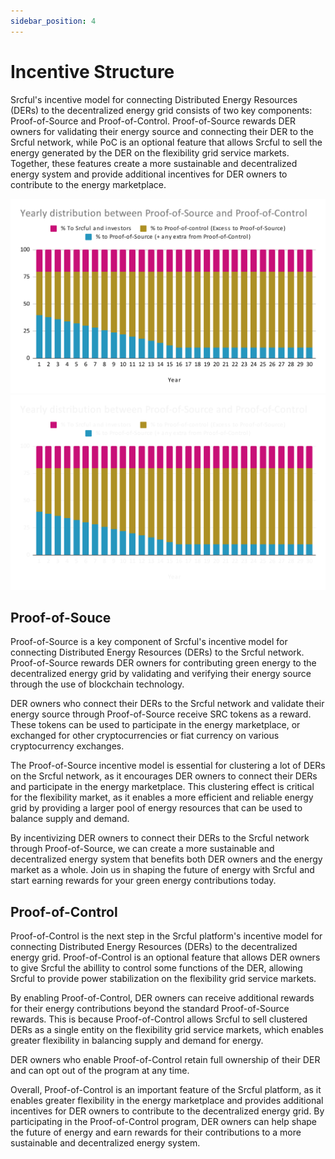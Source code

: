 ```yaml
---
sidebar_position: 4
---
```


# Incentive Structure

Srcful's incentive model for connecting Distributed Energy Resources (DERs) to the decentralized energy grid consists of two key components: Proof-of-Source and Proof-of-Control. Proof-of-Source rewards DER owners for validating their energy source and connecting their DER to the Srcful network, while PoC is an optional feature that allows Srcful to sell the energy generated by the DER on the flexibility grid service markets. Together, these features create a more sustainable and decentralized energy system and provide additional incentives for DER owners to contribute to the energy marketplace.

![Distribution of SrcToken](./img/pos-poc-distribution.svg#gh-light-mode-only)![Distribution of SrcToken](./img/pos-poc-distribution-dark.svg#gh-dark-mode-only)

## Proof-of-Souce

Proof-of-Source is a key component of Srcful's incentive model for connecting Distributed Energy Resources (DERs) to the Srcful network. Proof-of-Source rewards DER owners for contributing green energy to the decentralized energy grid by validating and verifying their energy source through the use of blockchain technology.

DER owners who connect their DERs to the Srcful network and validate their energy source through Proof-of-Source receive SRC tokens as a reward. These tokens can be used to participate in the energy marketplace, or exchanged for other cryptocurrencies or fiat currency on various cryptocurrency exchanges.

The Proof-of-Source incentive model is essential for clustering a lot of DERs on the Srcful network, as it encourages DER owners to connect their DERs and participate in the energy marketplace. This clustering effect is critical for the flexibility market, as it enables a more efficient and reliable energy grid by providing a larger pool of energy resources that can be used to balance supply and demand.

By incentivizing DER owners to connect their DERs to the Srcful network through Proof-of-Source, we can create a more sustainable and decentralized energy system that benefits both DER owners and the energy market as a whole. Join us in shaping the future of energy with Srcful and start earning rewards for your green energy contributions today.

## Proof-of-Control

Proof-of-Control is the next step in the Srcful platform's incentive model for connecting Distributed Energy Resources (DERs) to the decentralized energy grid. Proof-of-Control is an optional feature that allows DER owners to give Srcful the abillity to control some functions of the DER, allowing Srcful to provide power stabilization on the flexibility grid service markets.

By enabling Proof-of-Control, DER owners can receive additional rewards for their energy contributions beyond the standard Proof-of-Source rewards. This is because Proof-of-Control allows Srcful to sell clustered DERs as a single entity on the flexibility grid service markets, which enables greater flexibility in balancing supply and demand for energy.

DER owners who enable Proof-of-Control retain full ownership of their DER and can opt out of the program at any time. 

Overall, Proof-of-Control is an important feature of the Srcful platform, as it enables greater flexibility in the energy marketplace and provides additional incentives for DER owners to contribute to the decentralized energy grid. By participating in the Proof-of-Control program, DER owners can help shape the future of energy and earn rewards for their contributions to a more sustainable and decentralized energy system.
